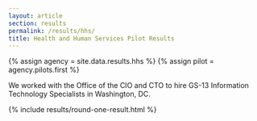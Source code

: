 ```yaml
---
layout: article
section: results
permalink: /results/hhs/
title: Health and Human Services Pilot Results
---
```


{% assign agency = site.data.results.hhs %}
{% assign pilot = agency.pilots.first %}

<p class="usa-intro">
  We worked with the Office of the CIO and CTO to hire GS-13 Information Technology Specialists in Washington, DC.
</p>

{% include results/round-one-result.html %}
